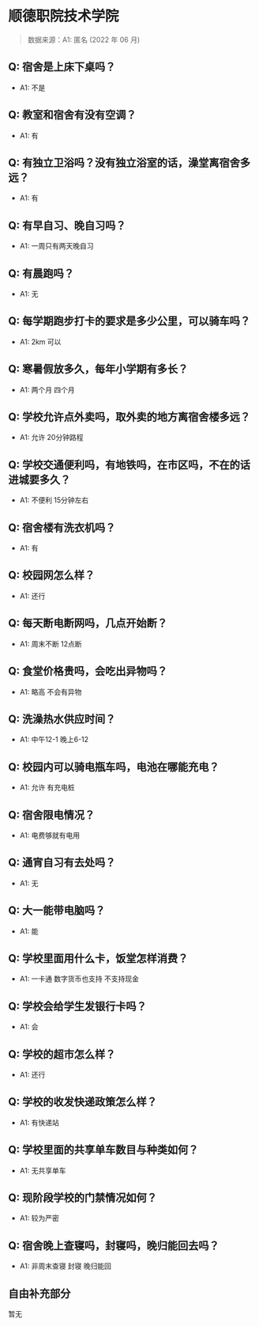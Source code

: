 # 顺德职院技术学院

> 数据来源：A1: 匿名 (2022 年 06 月)

## Q: 宿舍是上床下桌吗？

- A1: 不是

## Q: 教室和宿舍有没有空调？

- A1: 有

## Q: 有独立卫浴吗？没有独立浴室的话，澡堂离宿舍多远？

- A1: 有

## Q: 有早自习、晚自习吗？

- A1: 一周只有两天晚自习

## Q: 有晨跑吗？

- A1: 无

## Q: 每学期跑步打卡的要求是多少公里，可以骑车吗？

- A1: 2km 可以

## Q: 寒暑假放多久，每年小学期有多长？

- A1: 两个月 四个月

## Q: 学校允许点外卖吗，取外卖的地方离宿舍楼多远？

- A1: 允许 20分钟路程

## Q: 学校交通便利吗，有地铁吗，在市区吗，不在的话进城要多久？

- A1: 不便利 15分钟左右

## Q: 宿舍楼有洗衣机吗？

- A1: 有

## Q: 校园网怎么样？

- A1: 还行

## Q: 每天断电断网吗，几点开始断？

- A1: 周末不断 12点断

## Q: 食堂价格贵吗，会吃出异物吗？

- A1: 略高 不会有异物

## Q: 洗澡热水供应时间？

- A1: 中午12-1 晚上6-12

## Q: 校园内可以骑电瓶车吗，电池在哪能充电？

- A1: 允许 有充电桩

## Q: 宿舍限电情况？

- A1: 电费够就有电用

## Q: 通宵自习有去处吗？

- A1: 无

## Q: 大一能带电脑吗？

- A1: 能

## Q: 学校里面用什么卡，饭堂怎样消费？

- A1: 一卡通 数字货币也支持 不支持现金

## Q: 学校会给学生发银行卡吗？

- A1: 会

## Q: 学校的超市怎么样？

- A1: 还行

## Q: 学校的收发快递政策怎么样？

- A1: 有快递站

## Q: 学校里面的共享单车数目与种类如何？

- A1: 无共享单车

## Q: 现阶段学校的门禁情况如何？

- A1: 较为严密

## Q: 宿舍晚上查寝吗，封寝吗，晚归能回去吗？

- A1: 非周末查寝 封寝 晚归能回

## 自由补充部分

暂无